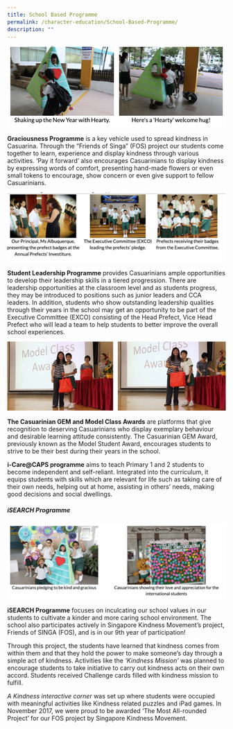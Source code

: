 ```yaml
---
title: School Based Programme
permalink: /character-education/School-Based-Programme/
description: ""
---
```

![](/images/sbp.png)

**Graciousness Programme** is a key vehicle used to spread kindness in Casuarina. Through the “Friends of Singa” (FOS) project our students come together to learn, experience and display kindness through various activities. ‘Pay it forward’ also encourages Casuarinians to display kindness by expressing words of comfort, presenting hand-made flowers or even small tokens to encourage, show concern or even give support to fellow Casuarinians.

![](/images/sbp2.png)

**Student Leadership Programme** provides Casuarinians ample opportunities to develop their leadership skills in a tiered progression. There are leadership opportunities at the classroom level and as students progress, they may be introduced to positions such as junior leaders and CCA leaders. In addition, students who show outstanding leadership qualities through their years in the school may get an opportunity to be part of the Executive Committee (EXCO) consisting of the Head Prefect, Vice Head Prefect who will lead a team to help students to better improve the overall school experiences.

![](/images/gem%20award.jpeg)

**The Casuarinian GEM and Model Class Awards** are platforms that give recognition to deserving Casuarinians who display exemplary behaviour and desirable learning attitude consistently. The Casuarinian GEM Award, previously known as the Model Student Award, encourages students to strive to be their best during their years in the school.  

  

**i-Care@CAPS programme** aims to teach Primary 1 and 2 students to become independent and self-reliant. Integrated into the curriculum, it equips students with skills which are relevant for life such as taking care of their own needs, helping out at home, assisting in others’ needs, making good decisions and social dwellings.

##### iSEARCH Programme


![](/images/sbp3.png)

**iSEARCH Programme** focuses on inculcating our school values in our students to cultivate a kinder and more caring school environment. The school also participates actively in Singapore Kindness Movement’s project, Friends of SINGA (FOS), and is in our 9th year of participation!  

  

Through this project, the students have learned that kindness comes from within them and that they hold the power to make someone’s day through a simple act of kindness. Activities like the _‘Kindness Mission’_ was planned to encourage students to take initiative to carry out kindness acts on their own accord. Students received Challenge cards filled with kindness mission to fulfill.

  

_A Kindness interactive corner_ was set up where students were occupied with meaningful activities like Kindness related puzzles and iPad games. In November 2017, we were proud to be awarded ‘The Most All-rounded Project’ for our FOS project by Singapore Kindness Movement.